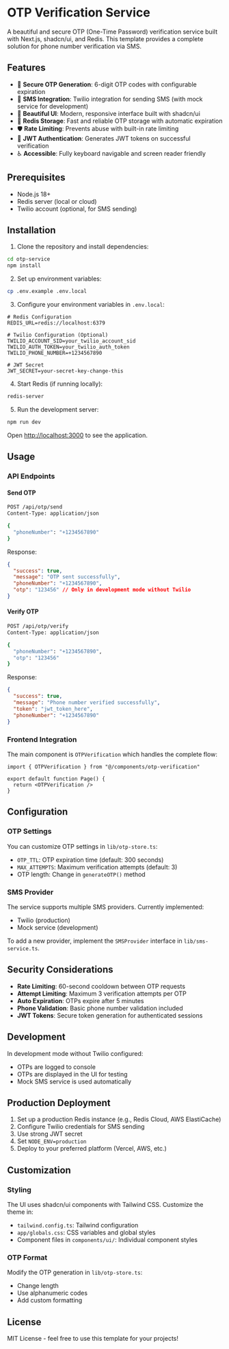 # OTP Verification Service

A beautiful and secure OTP (One-Time Password) verification service built with Next.js, shadcn/ui, and Redis. This template provides a complete solution for phone number verification via SMS.

## Features

- 🔐 **Secure OTP Generation**: 6-digit OTP codes with configurable expiration
- 📱 **SMS Integration**: Twilio integration for sending SMS (with mock service for development)
- 🎨 **Beautiful UI**: Modern, responsive interface built with shadcn/ui
- 🚀 **Redis Storage**: Fast and reliable OTP storage with automatic expiration
- 🛡️ **Rate Limiting**: Prevents abuse with built-in rate limiting
- 🔑 **JWT Authentication**: Generates JWT tokens on successful verification
- ♿ **Accessible**: Fully keyboard navigable and screen reader friendly

## Prerequisites

- Node.js 18+ 
- Redis server (local or cloud)
- Twilio account (optional, for SMS sending)

## Installation

1. Clone the repository and install dependencies:

```bash
cd otp-service
npm install
```

2. Set up environment variables:

```bash
cp .env.example .env.local
```

3. Configure your environment variables in `.env.local`:

```env
# Redis Configuration
REDIS_URL=redis://localhost:6379

# Twilio Configuration (Optional)
TWILIO_ACCOUNT_SID=your_twilio_account_sid
TWILIO_AUTH_TOKEN=your_twilio_auth_token
TWILIO_PHONE_NUMBER=+1234567890

# JWT Secret
JWT_SECRET=your-secret-key-change-this
```

4. Start Redis (if running locally):

```bash
redis-server
```

5. Run the development server:

```bash
npm run dev
```

Open [http://localhost:3000](http://localhost:3000) to see the application.

## Usage

### API Endpoints

#### Send OTP
```bash
POST /api/otp/send
Content-Type: application/json

{
  "phoneNumber": "+1234567890"
}
```

Response:
```json
{
  "success": true,
  "message": "OTP sent successfully",
  "phoneNumber": "+1234567890",
  "otp": "123456" // Only in development mode without Twilio
}
```

#### Verify OTP
```bash
POST /api/otp/verify
Content-Type: application/json

{
  "phoneNumber": "+1234567890",
  "otp": "123456"
}
```

Response:
```json
{
  "success": true,
  "message": "Phone number verified successfully",
  "token": "jwt_token_here",
  "phoneNumber": "+1234567890"
}
```

### Frontend Integration

The main component is `OTPVerification` which handles the complete flow:

```tsx
import { OTPVerification } from "@/components/otp-verification"

export default function Page() {
  return <OTPVerification />
}
```

## Configuration

### OTP Settings

You can customize OTP settings in `lib/otp-store.ts`:

- `OTP_TTL`: OTP expiration time (default: 300 seconds)
- `MAX_ATTEMPTS`: Maximum verification attempts (default: 3)
- OTP length: Change in `generateOTP()` method

### SMS Provider

The service supports multiple SMS providers. Currently implemented:
- Twilio (production)
- Mock service (development)

To add a new provider, implement the `SMSProvider` interface in `lib/sms-service.ts`.

## Security Considerations

- **Rate Limiting**: 60-second cooldown between OTP requests
- **Attempt Limiting**: Maximum 3 verification attempts per OTP
- **Auto Expiration**: OTPs expire after 5 minutes
- **Phone Validation**: Basic phone number validation included
- **JWT Tokens**: Secure token generation for authenticated sessions

## Development

In development mode without Twilio configured:
- OTPs are logged to console
- OTPs are displayed in the UI for testing
- Mock SMS service is used automatically

## Production Deployment

1. Set up a production Redis instance (e.g., Redis Cloud, AWS ElastiCache)
2. Configure Twilio credentials for SMS sending
3. Use strong JWT secret
4. Set `NODE_ENV=production`
5. Deploy to your preferred platform (Vercel, AWS, etc.)

## Customization

### Styling

The UI uses shadcn/ui components with Tailwind CSS. Customize the theme in:
- `tailwind.config.ts`: Tailwind configuration
- `app/globals.css`: CSS variables and global styles
- Component files in `components/ui/`: Individual component styles

### OTP Format

Modify the OTP generation in `lib/otp-store.ts`:
- Change length
- Use alphanumeric codes
- Add custom formatting

## License

MIT License - feel free to use this template for your projects!